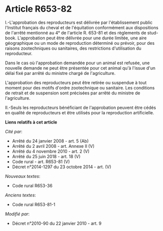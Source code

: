 # Article R653-82

I.-L'approbation des reproducteurs est délivrée par l'établissement public l'Institut français du cheval et de l'équitation
conformément aux dispositions de l'arrêté mentionné au 4° de l'article R. 653-81 et des règlements de stud-book.
L'approbation peut être délivrée pour une durée limitée, une aire géographique ou un mode de reproduction déterminé ou
prévoir, pour des raisons zootechniques ou sanitaires, des restrictions d'utilisation du reproducteur. 

Dans le cas où l'approbation demandée pour un animal est refusée, une nouvelle demande ne peut être présentée pour cet animal
qu'à l'issue d'un délai fixé par arrêté du ministre chargé de l'agriculture. 

L'approbation des reproducteurs peut être retirée ou suspendue à tout moment pour des motifs d'ordre zootechnique ou
sanitaire. Les conditions de retrait et de suspension sont précisées par arrêté du ministre de l'agriculture. 

II.-Seuls les reproducteurs bénéficiant de l'approbation peuvent être cédés en qualité de reproducteurs et être utilisés pour
la reproduction artificielle.

**Liens relatifs à cet article**

_Cité par_:

  - Arrêté du 24 janvier 2008 - art. 5 (Ab)
  - Arrêté du 2 avril 2008 - art. Annexe II (V)
  - Arrêté du 4 novembre 2010 - art. 2 (V)
  - Arrêté du 25 juin 2018 - art. 18 (V)
  - Code rural - art. R653-81 (V)
  - Décret n°2014-1297 du 23 octobre 2014 - art. (V)

_Nouveaux textes_:

  - Code rural R653-36

_Anciens textes_:

  - Code rural R653-81-1

_Modifié par_:

  - Décret n°2010-90 du 22 janvier 2010 - art. 9
